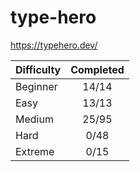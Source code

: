 # type-hero

<https://typehero.dev/>

| Difficulty | Completed |
| ---------- | :-------: |
| Beginner   |   14/14   |
| Easy       |   13/13   |
| Medium     |   25/95   |
| Hard       |   0/48    |
| Extreme    |   0/15    |
